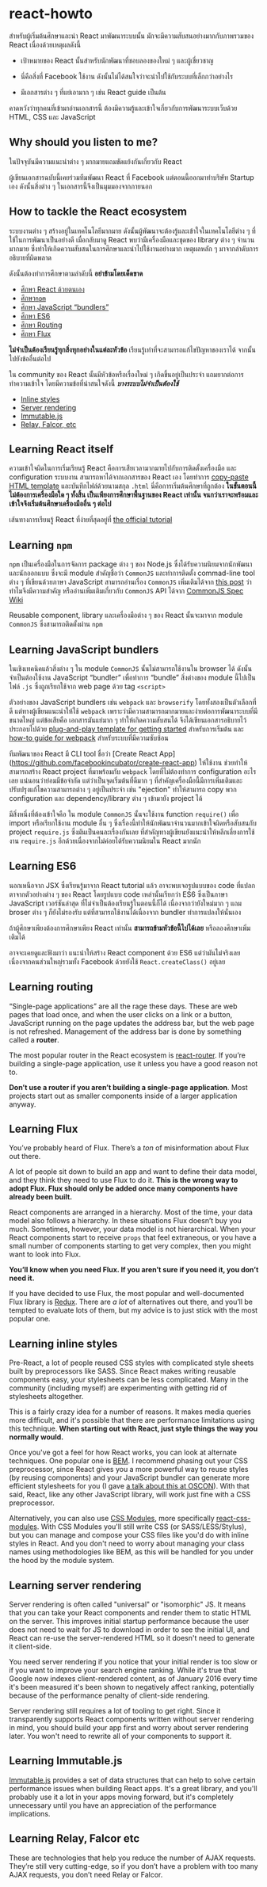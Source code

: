 # react-howto

สำหรับผู้เริ่มต้นศึกษาและนำ React มาพัฒนาระบบนั้น มักจะมีความสับสนอย่างมากกับภาพรวมของ React เนื่องด้วยเหตุผลดังนี้

* เป้าหมายของ React นั้นสำหรับนักพัฒนาที่ชอบลองของใหม่ ๆ และผู้เชี่ยวชาญ

* นี่คือสิ่งที่ Facebook ใช้งาน ดังนั้นไม่ได้สนใจว่าจะนำไปใช้กับระบบที่เล็กกว่าอย่างไร

* มีเอกสารต่าง ๆ ที่แย่เอามาก ๆ เช่น React guide เป็นต้น

คาดหวังว่าทุกคนที่เข้ามาอ่านเอกสารนี้ ต้องมีความรู้และเข้าใจเกี่ยวกับการพัฒนาระบบเว็บด้วย HTML, CSS และ JavaScript

## Why should you listen to me?

ในปัจจุบันมีความแนะนำต่าง ๆ มากมายแถมขัดแย้งกันเกี่ยวกับ React

ผู้เขียนเอกสารฉบับนี้เคยร่วมทีมพัฒนา React ที่ Facebook แต่ตอนนี้ออกมาทำบริษัท Startup เอง ดังนั้นสิ่งต่าง ๆ ในเอกสารนี้จึงเป็นมุมมองจากภายนอก

## How to tackle the React ecosystem

ระบบงานต่าง ๆ สร้างอยู่ในเทคโนโลยีมากมาย ดังนั้นผู้พัฒนาจะต้องรู้และเข้าใจในเทคโนโลยีต่าง ๆ ที่ใช้ในการพัฒนาเป็นอย่างดี เมื่อกลับมาดู React พบว่ามีเครื่องมือและชุดของ library ต่าง ๆ จำนวนมากมาย ซึ่งทำให้เกิดความสับสนในการศึกษาและนำไปใช้งานอย่างมาก เหตุผลหลัก ๆ มาจากลำดับการอธิบายที่ผิดพลาด

ดังนั้นต้องทำการศึกษาตามลำดับนี้ **อย่าข้ามโดยเด็ดขาด**

* [ศึกษา React ด้วยตนเอง](#learning-react-itself)
* [ศึกษา`npm`](#learning-npm)
* [ศึกษา JavaScript “bundlers”](#learning-javascript-bundlers)
* [ศึกษา ES6](#learning-es6)
* [ศึกษา Routing](#learning-routing)
* [ศึกษา Flux](#learning-flux)

**ไม่จำเป็นต้องเรียนรู้ทุกสิ่งทุกอย่างในแต่ละหัวข้อ** เรียนรู้เท่าที่จะสามารถแก้ไขปัญหาของเราได้ จากนั้นไปยังข้ออื่นต่อไป

ใน community ของ React นั้นมีหัวข้อหรือเรื่องใหม่ ๆ เกิดขึ้นอยู่เป็นประจำ แถมยากต่อการทำความเข้าใจ โดยมีความข้อที่น่าสนใจดังนี้ ***บางระบบไม่จำเป็นต้องใช้***
* [Inline styles](#learning-inline-styles)
* [Server rendering](#learning-server-rendering)
* [Immutable.js](#learning-immutablejs)
* [Relay, Falcor, etc](#learning-relay-falcor-etc)


## Learning React itself

ความเข้าใจผิดในการเริ่มเรียนรู้ React คือการเสียเวลามากมายไปกับการติดตั้งเครื่องมือ และ configuration ระบบงาน สามารถหาได้จากเอกสารของ React เอง โดยทำการ [copy-paste HTML template](https://facebook.github.io/react/docs/getting-started.html#quick-start-without-npm) และบันทึกไฟล์ด้วยนามสกุล `.html` นี่คือการเริ่มต้นศึกษาที่ถูกต้อง **ในขั้นตอนนี้ไม่ต้องการเครื่องมือใด ๆ ทั้งสิ้น เป็นเพียงการศึกษาพื้นฐานของ React เท่านั้น จนกว่าเราจะพร้อมและเข้าใจจึงเริ่มต้นศึกษาเครื่องมืออื่น ๆ ต่อไป**

เส้นทางการเรียนรู้ React ที่ง่ายที่สุดอยู่ที่ [the official tutorial](https://facebook.github.io/react/docs/tutorial.html)

## Learning `npm`

`npm` เป็นเครื่องมือในการจัดการ package ต่าง ๆ ของ Node.js ซึ่งได้รับความนิยมจากนักพัฒนาและนักออกแบบ ซึ่งจะมี module สำคัญชื่อว่า `CommonJS` และทำการติดตั้ง commad-line tool ต่าง ๆ ที่เขียนด้วยภาษา JavaScript สามารถอ่านเรื่อง `CommonJS` เพิ่มเติมได้จาก [this post](http://0fps.net/2013/01/22/commonjs-why-and-how/) ว่าทำไมจึงมีความสำคัญ หรืออ่านเพิ่มเติมเกี่ยวกับ `CommonJS` API ได้จาก [CommonJS Spec Wiki](http://wiki.commonjs.org/wiki/Introduction)

Reusable component, library และเครื่องมือต่าง ๆ ของ React นั้นจะมาจาก module `CommonJS` ซึ่งสามารถติดตั้งผ่าน `npm`

## Learning JavaScript bundlers

ในเชิงเทคนิคแล้วสิ่งต่าง ๆ ใน module `CommonJS` นั้นไม่สามารถใช้งานใน browser ได้ ดังนั้นจำเป็นต้องใช้งาน JavaScript “bundler” เพื่อทำการ “bundle” สิ่งต่างของ module นี้ไปเป็นไฟล์ `.js` ซึ่งถูกเรียกใช้จาก web page ด้วย tag `<script>`

ตัวอย่างของ JavaScript bundlers เช่น `webpack` และ `browserify` โดยทั้งสองเป็นตัวเลือกที่ดี แต่ทางผู้เขียนแนะนำให้ใช้ `webpack` เพราะว่ามีความสามารถมากมายและง่ายต่อการพัฒนาระบบที่มีขนาดใหญ่ แต่ข้อเสียคือ เอกสารมันแย่มาก ๆ ทำให้เกิดความสับสนได้ จึงได้เขียนเอกสารอธิบายไว้ประกอบไปด้วย [plug-and-play template for getting started](https://github.com/petehunt/react-webpack-template) สำหรับการเริ่มต้น และ [how-to guide for webpack](https://github.com/petehunt/webpack-howto) สำหรับระบบที่มีความซับซ้อน

ทีมพัฒนาของ React มี CLI tool ชื่อว่า [Create React App] (https://github.com/facebookincubator/create-react-app) ให้ใช้งาน ช่วยทำให้สามารถสร้าง React project ที่มาพร้อมกับ `webpack` โดยที่ไม่ต้องทำการ configuration อะไรเลย แน่นอนว่าย่อมมีข้อจำกัด แต่ว่าเป็นจุดเริ่มต้นที่ดีมาก ๆ ที่สำคัญเครื่องมือนี้มีการเพิ่มเติมและปรับปรุงแก้ไขความสามารถต่าง ๆ อยู่เป็นประจำ เช่น "ejection" ทำให้สามารถ copy พวก configuration และ dependency/library ต่าง ๆ เข้ามายัง project ได้

มีสิ่งหนึ่งที่ต้องเข้าใจคือ ใน module `CommonJS` นั้นจะใช้งาน function `require()` เพื่อ import หรือเรียกใช้งาน module อื่น ๆ ซึ่งเรื่องนี้ทำให้นักพัฒนาจำนวนมากเข้าใจผิดหรือสับสนกับ project `require.js` ซึ่งมันเป็นคนละเรื่องกันเลย  ที่สำคัญทางผู้เขียนยังแนะนำให้หลีกเลี่ยงการใช้งาน `require.js` อีกด้วยเนื่องจากไม่ค่อยได้รับความนิยมใน React มากนัก

## Learning ES6

นอกเหนือจาก JSX ซึ่งเรียนรู้มาจาก React tutorial แล้ว อาจะพบเจอรูปแบบของ code ที่แปลกตาจากตัวอย่างต่าง ๆ ของ React โดยรูปแบบ code เหล่านั้นเรียกว่า ES6 ซึ่งเป็นภาษา JavaScript เวอร์ชันล่าสุด ที่ไม่จำเป็นต้องเรียนรู้ในตอนนี้ก็ได้ เนื่องจากว่ายังใหม่มาก ๆ แถม broser ต่าง ๆ ก็ยังไม่รองรับ แต่ที่สามารถใช้งานได้เนื่องจาก bundler ทำการแปลงให้นั่นเอง

ถ้าผู้ศึกษาเพียงต้องการศึกษาเพียง React เท่านั้น **สามารถข้ามหัวข้อนี้ไปได้เลย** หรือลองศึกษาเพิ่มเติมได้

อาจจะเคยดูและฟังมาว่า แนะนำให้สร้าง React component ด้วย ES6 แต่ว่ามันไม่จริงเลย เนื่องจากคนส่วนใหญ่รวมทั้ง Facebook ด้วยยังใช้ `React.createClass()` อยู่เลย

## Learning routing

“Single-page applications” are all the rage these days. These are web pages that load once, and when the user clicks on a link or a button, JavaScript running on the page updates the address bar, but the web page is not refreshed. Management of the address bar is done by something called a **router**.

The most popular router in the React ecosystem is [react-router](https://github.com/rackt/react-router). If you’re building a single-page application, use it unless you have a good reason not to.

**Don’t use a router if you aren’t building a single-page application**. Most projects start out as smaller components inside of a larger application anyway.

## Learning Flux

You’ve probably heard of Flux. There’s a *ton* of misinformation about Flux out there.

A lot of people sit down to build an app and want to define their data model, and they think they need to use Flux to do it. **This is the wrong way to adopt Flux. Flux should only be added once many components have already been built.**

React components are arranged in a hierarchy. Most of the time, your data model also follows a hierarchy. In these situations Flux doesn’t buy you much. Sometimes, however, your data model is not hierarchical. When your React components start to receive `props` that feel extraneous, or you have a small number of components starting to get very complex, then you might want to look into Flux.

**You’ll know when you need Flux. If you aren’t sure if you need it, you don’t need it.**

If you have decided to use Flux, the most popular and well-documented Flux library is [Redux](http://redux.js.org/). There are *a lot* of alternatives out there, and you’ll be tempted to evaluate lots of them, but my advice is to just stick with the most popular one.

## Learning inline styles

Pre-React, a lot of people reused CSS styles with complicated style sheets built by preprocessors like SASS. Since React makes writing reusable components easy, your stylesheets can be less complicated. Many in the community (including myself) are experimenting with getting rid of stylesheets altogether.

This is a fairly crazy idea for a number of reasons. It makes media queries more difficult, and it's possible that there are  performance limitations using this technique. **When starting out with React, just style things the way you normally would.**

Once you've got a feel for how React works, you can look at alternate techniques. One popular one is [BEM](https://en.bem.info/). I recommend phasing out your CSS preprocessor, since React gives you a more powerful way to reuse styles (by reusing components) and your JavaScript bundler can generate more efficient stylesheets for you (I gave [a talk about this at OSCON](https://www.youtube.com/watch?v=VkTCL6Nqm6Y)). With that said, React, like any other JavaScript library, will work just fine with a CSS preprocessor.

Alternatively, you can also use [CSS Modules](http://glenmaddern.com/articles/css-modules), more specifically [react-css-modules](https://github.com/gajus/react-css-modules). With CSS Modules you'll still write CSS (or SASS/LESS/Stylus), but you can manage and compose your CSS files like you'd do with inline styles in React. And you don't need to worry about managing your class names using methodologies like BEM, as this will be handled for you under the hood by the module system.

## Learning server rendering

Server rendering is often called "universal" or "isomorphic" JS. It means that you can take your React components and render them to static HTML on the server. This improves initial startup performance because the user does not need to wait for JS to download in order to see the initial UI, and React can re-use the server-rendered HTML so it doesn't need to generate it client-side.

You need server rendering if you notice that your initial render is too slow or if you want to improve your search engine ranking. While it's true that Google now indexes client-rendered content, as of January 2016 every time it's been measured it's been shown to negatively affect ranking, potentially because of the performance penalty of client-side rendering.

Server rendering still requires a lot of tooling to get right. Since it transparently supports React components written without server rendering in mind, you should build your app first and worry about server rendering later. You won't need to rewrite all of your components to support it.

## Learning Immutable.js

[Immutable.js](https://facebook.github.io/immutable-js/) provides a set of data structures that can help to solve certain performance issues when building React apps. It's a great library, and you'll probably use it a lot in your apps moving forward, but it's completely unnecessary until you have an appreciation of the performance implications.

## Learning Relay, Falcor etc

These are technologies that help you reduce the number of AJAX requests. They’re still very cutting-edge, so if you don’t have a problem with too many AJAX requests, you don’t need Relay or Falcor.
